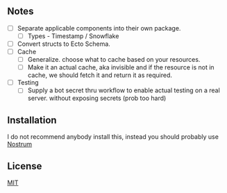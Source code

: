 ## Notes

- [ ] Separate applicable components into their own package.
  - [ ] Types - Timestamp / Snowflake
- [ ] Convert structs to Ecto Schema.
- [ ] Cache
  - [ ] Generalize. choose what to cache based on your resources.
  - [ ] Make it an actual cache, aka invisible and if the resource is not in cache, we should fetch it and return it as required.
- [ ] Testing
  - [ ] Supply a bot secret thru workflow to enable actual testing on a real server. without exposing secrets (prob too hard)

## Installation

I do not recommend anybody install this, instead you should probably use [Nostrum](https://github.com/Kraigie/nostrum)

## License
[MIT](https://opensource.org/licenses/MIT)
